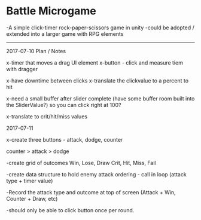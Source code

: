 # Battle Microgame
-A simple click-timer rock-paper-scissors game in unity
-could be adopted / extended into a larger game with RPG elements


-----

2017-07-10 Plan / Notes

x-timer that moves a drag UI element
x-button - click and measure tiem with dragger

x-have downtime between clicks
x-translate the clickvalue to a percent to hit

x-need a small buffer after slider complete (have some buffer room built into the SliderValue?) so you can click right at 100?

x-translate to crit/hit/miss values

2017-07-11

x-create three buttons - attack, dodge, counter

counter > attack > dodge

-create grid of outcomes 
	Win, Lose, Draw
	Crit, Hit, Miss, Fail

-create data structure to hold enemy attack ordering - call in loop (attack type + timer value)

-Record the attack type and outcome at top of screen (Attack + Win, Counter + Draw, etc)

-should only be able to click button once per round.



